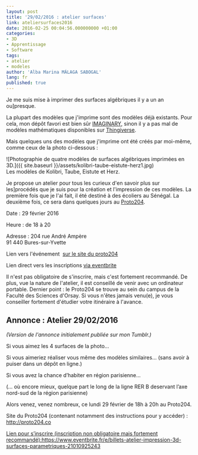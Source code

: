 ```yaml
---
layout: post
title: '29/02/2016 : atelier surfaces'
link: ateliersurfaces2016
date: 2016-02-25 00:04:56.000000000 +01:00
categories:
- 3D
- Apprentissage
- Software
tags:
- atelier
- modeles
author: 'Alba Marina MÁLAGA SABOGAL'
lang: fr
published: true
---
```


Je me suis mise à imprimer des surfaces algébriques il y a un an ou]presque.

La plupart des modèles que j'imprime sont des modèles déjà existants.
Pour cela, mon dépôt favori est bien sûr [IMAGINARY](http://www.imaginary.org 'IMAGINARY.org'), sinon il y a pas mal de modèles mathématiques disponibles sur [Thingiverse](http://www.thingiverse.com 'Thingiverse').

Mais quelques uns des modèles que j'imprime ont été créés par moi-même, comme ceux de la photo ci-dessous :

![Photographie de quatre modèles de surfaces algébriques imprimées en 3D.]({{ site.baseurl }}/assets/kolibri-taube-eistute-herz1.jpg)  
Les modèles de Kolibri, Taube, Eistute et Herz.

Je propose un atelier pour tous les curieux d'en savoir plus sur les]procédés que je suis pour la création et l'impression de ces modèles. La première fois que je l'ai fait, il été destiné à des écoliers au Sénégal. La deuxième fois, ce sera dans quelques jours au [Proto204](http://proto204.co).

Date : 29 février 2016

Heure : de 18 à 20

Adresse : 204 rue André Ampère  
91 440 Bures-sur-Yvette

Lien vers l'événement  [sur le site du proto204](http://proto204.co/portfolio/atelier-impression-3d-surfaces-parametriques/photo-alba3d-math/)

Lien direct vers les inscriptions [via eventbrite](https://www.eventbrite.fr/e/billets-atelier-impression-3d-surfaces-parametriques-21010925243)

Il n'est pas obligatoire de s'inscrire, mais c'est fortement recommandé. De plus, vue la nature de l'atelier, il est conseillé de venir avec un ordinateur portable. Dernier point : le Proto204 se trouve au sein du campus de la Faculté des Sciences d'Orsay. Si vous n'êtes jamais venu(e), je vous conseiller fortement d'étudier votre itinéraire à l'avance.

Annonce : Atelier 29/02/2016
----------------------------

*(Version de l'annonce initialement publiée sur mon Tumblr.)*

Si vous aimez les 4 surfaces de la photo…

Si vous aimeriez réaliser vous même des modèles similaires… (sans avoir à puiser dans un dépôt en ligne.)

Si vous avez la chance d’habiter en région parisienne…

(… où encore mieux, quelque part le long de la ligne RER B deservant l’axe nord-sud de la région parisienne)

Alors venez, venez nombreux, ce lundi 29 février de 18h à 20h au  Proto204.

Site du Proto204 (contenant notamment des instructions pour y accéder) : <http://proto204.co>

[Lien pour s’inscrire (inscription non obligatoire mais fortement recommandé):](http://proto204.co)<https://www.eventbrite.fr/e/billets-atelier-impression-3d-surfaces-parametriques-21010925243> 
